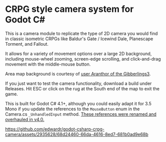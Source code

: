 # CRPG style camera system for Godot C#

This is a camera module to replicate the type of 2D camera you would find in classic isometric CRPGs like Baldur's Gate / Icewind Dale, Planescape Torment, and Fallout.

It allows for a variety of movement options over a large 2D background, including mouse-wheel zooming, screen-edge scrolling, and click-and-drag movement with the middle-mouse button.

Area map background is courtesy of [user Aranthor of the Gibberlings3](https://www.gibberlings3.net/forums/topic/23598-old-and-forgotten-iwd-mod-art-give-away/). 

If you just want to test the camera functionality, download a build under Releases. Hit ESC or click on the rug at the South end of the map to exit the game.

This is built for Godot C# 4.1+, although you could easily adapt it for 3.5 Mono if you update the references to the `MouseButton` enum in the Camera.cs `_UnhandledInput` method. [These references were renamed and overhauled in v4.0.](https://docs.godotengine.org/en/3.5/classes/class_%40globalscope.html#enum-globalscope-buttonlist)

https://github.com/edwardr/godot-csharp-crpg-camera/assets/2935628/68d24460-66da-4616-8ed7-681b0ad9e68b

